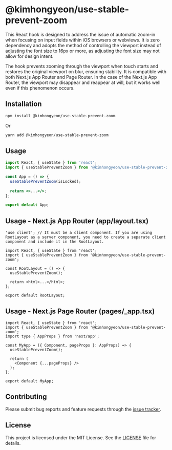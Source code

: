 # @kimhongyeon/use-stable-prevent-zoom

This React hook is designed to address the issue of automatic zoom-in when focusing on input fields within iOS browsers or webviews. It is zero dependency and adopts the method of controlling the viewport instead of adjusting the font size to 16px or more, as adjusting the font size may not allow for design intent.

The hook prevents zooming through the viewport when touch starts and restores the original viewport on blur, ensuring stability. It is compatible with both Next.js App Router and Page Router. In the case of the Next.js App Router, the viewport may disappear and reappear at will, but it works well even if this phenomenon occurs.

## Installation

```bash
npm install @kimhongyeon/use-stable-prevent-zoom
```
Or
```bash
yarn add @kimhongyeon/use-stable-prevent-zoom
```

## Usage
```jsx
import React, { useState } from 'react';
import { useStablePreventZoom } from '@kimhongyeon/use-stable-prevent-zoom';

const App = () => {
  useStablePreventZoom(isLocked);
  
  return <>...</>;
};

export default App;
```

## Usage - Next.js App Router (app/layout.tsx)
```tsx
'use client'; // It must be a client component. If you are using RootLayout as a server component, you need to create a separate client component and include it in the RootLayout.

import React, { useState } from 'react';
import { useStablePreventZoom } from '@kimhongyeon/use-stable-prevent-zoom';

const RootLayout = () => {
  useStablePreventZoom();

  return <html>...</html>;
};

export default RootLayout;
```

## Usage - Next.js Page Router (pages/_app.tsx)
```tsx
import React, { useState } from 'react';
import { useStablePreventZoom } from '@kimhongyeon/use-stable-prevent-zoom';
import type { AppProps } from 'next/app';

const MyApp = ({ Component, pageProps }: AppProps) => {
  useStablePreventZoom();

  return (
    <Component {...pageProps} />
  );
};

export default MyApp;
```

## Contributing
Please submit bug reports and feature requests through the [issue tracker](https://github.com/kimhongyeon/use-stable-prevent-zoom/issues).  

## License
This project is licensed under the MIT License. See the [LICENSE](https://github.com/kimhongyeon/use-stable-prevent-zoom/LICENSE) file for details.
